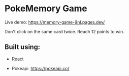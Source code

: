 # PokeMemory Game

Live demo: https://memory-game-9nl.pages.dev/

Don't click on the same card twice. Reach 12 points to win.

## Built using:

- React

- Pokeapi: https://pokeapi.co/
